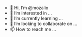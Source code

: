 - 👋 Hi, I’m @mozalio
- 👀 I’m interested in ...
- 🌱 I’m currently learning ...
- 💞️ I’m looking to collaborate on ...
- 📫 How to reach me ...

<!---
mozalio/mozalio is a ✨ special ✨ repository because its `README.md` (this file) appears on your GitHub profile.
You can click the Preview link to take a look at your changes.
--->
